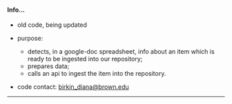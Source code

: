 #### Info... ####

- old code, being updated

- purpose:

    - detects, in a google-doc spreadsheet, info about an item which is ready to be ingested into our repository;
    - prepares data;
    - calls an api to ingest the item into the repository.

- code contact: birkin_diana@brown.edu

---
